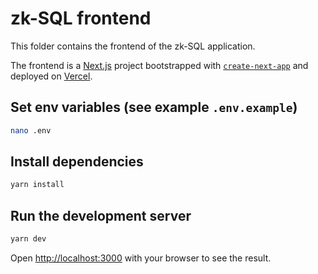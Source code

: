 # zk-SQL frontend

This folder contains the frontend of the zk-SQL application.

The frontend is a [Next.js](https://nextjs.org/) project bootstrapped with [`create-next-app`](https://github.com/vercel/next.js/tree/canary/packages/create-next-app) and deployed on [Vercel](https://github.com/vercel/vercel).

## Set env variables (see example `.env.example`)
```bash
nano .env
```

## Install dependencies

```bash
yarn install
```

## Run the development server

```bash
yarn dev
```

Open [http://localhost:3000](http://localhost:3000) with your browser to see the result.

